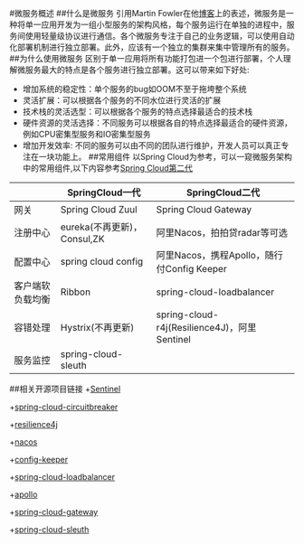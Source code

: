 #微服务概述
##什么是微服务
引用Martin Fowler在他[博客](https://martinfowler.com/articles/microservices.html)上的表述，微服务是一种将单一应用开发为一组小型服务的架构风格，每个服务运行在单独的进程中，服务间使用轻量级协议进行通信。各个微服务专注于自己的业务逻辑，可以使用自动化部署机制进行独立部署。此外，应该有一个独立的集群来集中管理所有的服务。
##为什么使用微服务
区别于单一应用将所有功能打包进一个包进行部署，个人理解微服务最大的特点是各个服务进行独立部署。这可以带来如下好处:

* 增加系统的稳定性：单个服务的bug如OOM不至于拖垮整个系统
* 灵活扩展：可以根据各个服务的不同水位进行灵活的扩展
* 技术栈的灵活选型：可以根据各个服务的特点选择最适合的技术栈
* 硬件资源的灵活选择：不同服务可以根据各自的特点选择最适合的硬件资源，例如CPU密集型服务和IO密集型服务
* 增加开发效率: 不同的服务可以由不同的团队进行维护，开发人员可以真正专注在一块功能上。
##常用组件
以Spring Cloud为参考，可以一窥微服务架构中的常用组件,以下内容参考[Spring Cloud第二代](http://springcloud.cn/view/415)

|  | SpringCloud一代 | SpringCloud二代 |
| ------ | ------ | ------ |
| 网关 | Spring Cloud Zuul	 | Spring Cloud Gateway|
| 注册中心 | eureka(不再更新)，Consul,ZK	 | 阿里Nacos，拍拍贷radar等可选|
| 配置中心 | spring cloud config		 | 阿里Nacos，携程Apollo，随行付Config Keeper|
| 客户端软负载均衡	 | Ribbon		 | spring-cloud-loadbalancer|
| 容错处理	 | Hystrix(不再更新)	 | spring-cloud-r4j(Resilience4J)，阿里Sentinel|
| 服务监控	 | spring-cloud-sleuth	 |  |

##相关开源项目链接
+[Sentinel](https://github.com/alibaba/Sentinel)

+[spring-cloud-circuitbreaker](https://github.com/spring-cloud-incubator/spring-cloud-circuitbreaker)

+[resilience4j](https://github.com/resilience4j/resilience4j)

+[nacos](https://github.com/alibaba/nacos)

+[config-keeper](https://github.com/sxfad/config-keeper)

+[spring-cloud-loadbalancer](https://github.com/spring-cloud-incubator/spring-cloud-loadbalancer)

+[apollo](https://github.com/ctripcorp/apollo)

+[spring-cloud-gateway](https://github.com/spring-cloud/spring-cloud-gateway)

+[spring-cloud-sleuth](https://github.com/spring-cloud/spring-cloud-sleuth)
